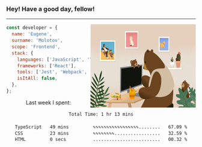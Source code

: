 ### Hey! Have a good day, fellow!
---
<img align='right' alt='GIF' vertical-align='center' src='./src/giphy.gif' width='280px' height='222px'/>

```javascript
const developer = {
  name: 'Eugene',
  surname: 'Molotov',
  scope: 'Frontend',
  stack: {
    languages: ['JavaScript', 'TypeScript'],
    frameworks: ['React'],
    tools: ['Jest', 'Webpack', 'Sass'],
    isItAll: false,
  },
};
```
<p align="center">
  Last week I spent:
</p>
<div align="center">
<!--START_SECTION:waka-->

```txt
Total Time: 1 hr 13 mins

TypeScript   49 mins         ✎✎✎✎✎✎✎✎✎✎✎✎✎✎✎✎✎........   67.09 %
CSS          23 mins         ✎✎✎✎✎✎✎✎.................   32.59 %
HTML         0 secs          .........................   00.32 %
```

<!--END_SECTION:waka-->

